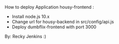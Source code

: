 How to deploy Application housy-frontend :

- Install node.js 10.x
- Change url for housy-backend in src/config/api.js
- Deploy dumbflix-frontend with port 3000

By: Recky Jenkins :)
